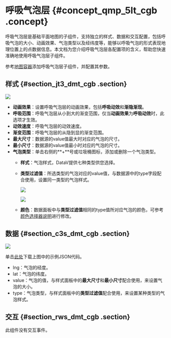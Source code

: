 # 呼吸气泡层 {#concept_qmp_5lt_cgb .concept}

呼吸气泡层是基础平面地图的子组件，支持独立的样式、数据和交互配置，包括呼吸气泡的大小、动画效果、气泡类型以及经纬度等，能够以呼吸气泡的形式表现地理位置上的点数据信息。本文档为您介绍呼吸气泡层各配置项的含义，帮助您快速准确地使用呼吸气泡层子组件。

参考[地图容器](cn.zh-CN/用户指南/组件指南/基础平面地图组件/地图容器.md#)添加呼吸气泡层子组件，并配置其参数。

## 样式 {#section_jt3_dmt_cgb .section}

![](http://static-aliyun-doc.oss-cn-hangzhou.aliyuncs.com/assets/img/79890/155771949934259_zh-CN.png)

-   **动画效果**：设置呼吸气泡层的动画效果，包括**呼吸动效**和**渐隐渐现**。
-   **呼吸范围**：呼吸气泡层从小到大的渐变范围，仅当**动画效果**为**呼吸动效**时，此选项才生效。
-   **动效速度**：呼吸气泡层的动效速度。
-   **渐变范围**：呼吸气泡层的从隐到显的渐变范围。
-   **最大尺寸**：数据源的value值最大时对应的气泡的尺寸。
-   **最小尺寸**：数据源的value值最小时对应的气泡的尺寸。
-   **气泡类型**：单击右侧的**+**号或垃圾桶图标，添加或删除一个气泡类型。
    -   **样式**：气泡样式，DataV提供七种类型供您选择。
    -   **类型过滤值**：所选类型的气泡对应的value值，与数据源中的type字段配合使用，设置同一类型的气泡样式。

        ![](http://static-aliyun-doc.oss-cn-hangzhou.aliyuncs.com/assets/img/79890/155771949934266_zh-CN.png)

        ![](http://static-aliyun-doc.oss-cn-hangzhou.aliyuncs.com/assets/img/79890/155771949934267_zh-CN.png)

    -   **颜色**：数据面板中与**类型过滤值**相同的type值所对应气泡的颜色，可参考[颜色选择器说明](cn.zh-CN/用户指南/管理组件/设置组件样式/配置项说明.md#section_kdw_vj4_t2b)进行修改。

## 数据 {#section_c3s_dmt_cgb .section}

![](http://static-aliyun-doc.oss-cn-hangzhou.aliyuncs.com/assets/img/79890/155771950034269_zh-CN.png)

单击[此处](http://docs-aliyun.cn-hangzhou.oss.aliyun-inc.com/assets/attach/30366/cn_zh/1557042515084/Basicmap_bubble_layer_example.json)下载上图中的示例JSON代码。

-   lng：气泡的经度。
-   lat：气泡的纬度。
-   value：气泡的值，与样式面板中的**最大尺寸**和**最小尺寸**配合使用，来设置气泡的大小。
-   type：气泡类型，与样式面板中的**类型过滤值**配合使用，来设置某种类型的气泡样式。

## 交互 {#section_rws_dmt_cgb .section}

此组件没有交互事件。

